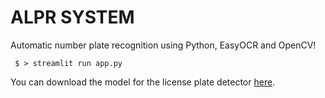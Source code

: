 # ALPR SYSTEM
Automatic number plate recognition using Python, EasyOCR and OpenCV!

<code> $ > streamlit run app.py </code>


You can download the model for the license plate detector [here](https://drive.google.com/file/d/1vXjIoRWY0aIpYfhj3TnPUGdmJoHnWaOc/edit).
